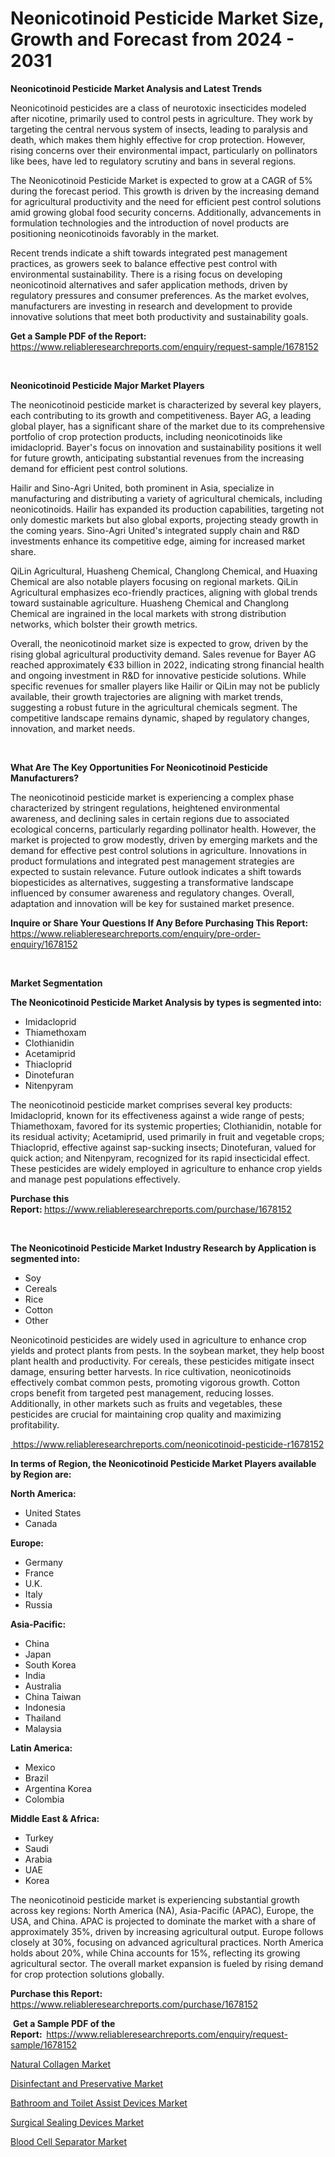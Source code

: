 <p><h1>Neonicotinoid Pesticide Market Size, Growth and Forecast from 2024 - 2031</h1></p><p><strong>Neonicotinoid Pesticide Market Analysis and Latest Trends</strong></p>
<p><p>Neonicotinoid pesticides are a class of neurotoxic insecticides modeled after nicotine, primarily used to control pests in agriculture. They work by targeting the central nervous system of insects, leading to paralysis and death, which makes them highly effective for crop protection. However, rising concerns over their environmental impact, particularly on pollinators like bees, have led to regulatory scrutiny and bans in several regions.</p><p>The Neonicotinoid Pesticide Market is expected to grow at a CAGR of 5% during the forecast period. This growth is driven by the increasing demand for agricultural productivity and the need for efficient pest control solutions amid growing global food security concerns. Additionally, advancements in formulation technologies and the introduction of novel products are positioning neonicotinoids favorably in the market.</p><p>Recent trends indicate a shift towards integrated pest management practices, as growers seek to balance effective pest control with environmental sustainability. There is a rising focus on developing neonicotinoid alternatives and safer application methods, driven by regulatory pressures and consumer preferences. As the market evolves, manufacturers are investing in research and development to provide innovative solutions that meet both productivity and sustainability goals.</p></p>
<p><strong>Get a Sample PDF of the Report:&nbsp;</strong> <a href="https://www.reliableresearchreports.com/enquiry/request-sample/1678152?utm_campaign=5&utm_medium=2&utm_source=Github&utm_content=ia&utm_term=07112024&utm_id=neonicotinoid-pesticide">https://www.reliableresearchreports.com/enquiry/request-sample/1678152</a></p>
<p>&nbsp;</p>
<p><strong>Neonicotinoid Pesticide Major Market Players</strong></p>
<p><p>The neonicotinoid pesticide market is characterized by several key players, each contributing to its growth and competitiveness. Bayer AG, a leading global player, has a significant share of the market due to its comprehensive portfolio of crop protection products, including neonicotinoids like imidacloprid. Bayer's focus on innovation and sustainability positions it well for future growth, anticipating substantial revenues from the increasing demand for efficient pest control solutions.</p><p>Hailir and Sino-Agri United, both prominent in Asia, specialize in manufacturing and distributing a variety of agricultural chemicals, including neonicotinoids. Hailir has expanded its production capabilities, targeting not only domestic markets but also global exports, projecting steady growth in the coming years. Sino-Agri United's integrated supply chain and R&D investments enhance its competitive edge, aiming for increased market share.</p><p>QiLin Agricultural, Huasheng Chemical, Changlong Chemical, and Huaxing Chemical are also notable players focusing on regional markets. QiLin Agricultural emphasizes eco-friendly practices, aligning with global trends toward sustainable agriculture. Huasheng Chemical and Changlong Chemical are ingrained in the local markets with strong distribution networks, which bolster their growth metrics.</p><p>Overall, the neonicotinoid market size is expected to grow, driven by the rising global agricultural productivity demand. Sales revenue for Bayer AG reached approximately €33 billion in 2022, indicating strong financial health and ongoing investment in R&D for innovative pesticide solutions. While specific revenues for smaller players like Hailir or QiLin may not be publicly available, their growth trajectories are aligning with market trends, suggesting a robust future in the agricultural chemicals segment. The competitive landscape remains dynamic, shaped by regulatory changes, innovation, and market needs.</p></p>
<p>&nbsp;</p>
<p><strong>What Are The Key Opportunities For Neonicotinoid Pesticide Manufacturers?</strong></p>
<p><p>The neonicotinoid pesticide market is experiencing a complex phase characterized by stringent regulations, heightened environmental awareness, and declining sales in certain regions due to associated ecological concerns, particularly regarding pollinator health. However, the market is projected to grow modestly, driven by emerging markets and the demand for effective pest control solutions in agriculture. Innovations in product formulations and integrated pest management strategies are expected to sustain relevance. Future outlook indicates a shift towards biopesticides as alternatives, suggesting a transformative landscape influenced by consumer awareness and regulatory changes. Overall, adaptation and innovation will be key for sustained market presence.</p></p>
<p><strong>Inquire or Share Your Questions If Any Before Purchasing This Report:</strong> <a href="https://www.reliableresearchreports.com/enquiry/pre-order-enquiry/1678152?utm_campaign=5&utm_medium=2&utm_source=Github&utm_content=ia&utm_term=07112024&utm_id=neonicotinoid-pesticide">https://www.reliableresearchreports.com/enquiry/pre-order-enquiry/1678152</a></p>
<p>&nbsp;</p>
<p><strong>Market Segmentation</strong></p>
<p><strong>The Neonicotinoid Pesticide Market Analysis by types is segmented into:</strong></p>
<p><ul><li>Imidacloprid</li><li>Thiamethoxam</li><li>Clothianidin</li><li>Acetamiprid</li><li>Thiacloprid</li><li>Dinotefuran</li><li>Nitenpyram</li></ul></p>
<p><p>The neonicotinoid pesticide market comprises several key products: Imidacloprid, known for its effectiveness against a wide range of pests; Thiamethoxam, favored for its systemic properties; Clothianidin, notable for its residual activity; Acetamiprid, used primarily in fruit and vegetable crops; Thiacloprid, effective against sap-sucking insects; Dinotefuran, valued for quick action; and Nitenpyram, recognized for its rapid insecticidal effect. These pesticides are widely employed in agriculture to enhance crop yields and manage pest populations effectively.</p></p>
<p><strong>Purchase this Report:&nbsp;</strong><a href="https://www.reliableresearchreports.com/purchase/1678152?utm_campaign=5&utm_medium=2&utm_source=Github&utm_content=ia&utm_term=07112024&utm_id=neonicotinoid-pesticide">https://www.reliableresearchreports.com/purchase/1678152</a></p>
<p>&nbsp;</p>
<p><strong>The Neonicotinoid Pesticide Market Industry Research by Application is segmented into:</strong></p>
<p><ul><li>Soy</li><li>Cereals</li><li>Rice</li><li>Cotton</li><li>Other</li></ul></p>
<p><p>Neonicotinoid pesticides are widely used in agriculture to enhance crop yields and protect plants from pests. In the soybean market, they help boost plant health and productivity. For cereals, these pesticides mitigate insect damage, ensuring better harvests. In rice cultivation, neonicotinoids effectively combat common pests, promoting vigorous growth. Cotton crops benefit from targeted pest management, reducing losses. Additionally, in other markets such as fruits and vegetables, these pesticides are crucial for maintaining crop quality and maximizing profitability.</p></p>
<p><a href="https://www.reliableresearchreports.com/neonicotinoid-pesticide-r1678152?utm_campaign=5&utm_medium=2&utm_source=Github&utm_content=ia&utm_term=07112024&utm_id=neonicotinoid-pesticide">&nbsp;https://www.reliableresearchreports.com/neonicotinoid-pesticide-r1678152</a></p>
<p><strong>In terms of Region, the Neonicotinoid Pesticide Market Players available by Region are:</strong></p>
<p>
    <p> <strong> North America: </strong>
        <ul>
            <li>United States</li>
            <li>Canada</li>
        </ul>
        </p> 
    <p> <strong> Europe: </strong>
        <ul>
            <li>Germany</li>
            <li>France</li>
            <li>U.K.</li>
            <li>Italy</li>
            <li>Russia</li>
        </ul>
        </p> 
    <p> <strong> Asia-Pacific: </strong>
        <ul>
            <li>China</li>
            <li>Japan</li>
            <li>South Korea</li>
            <li>India</li>
            <li>Australia</li>
            <li>China Taiwan</li>
            <li>Indonesia</li>
            <li>Thailand</li>
            <li>Malaysia</li>
        </ul>
        </p> 
    <p> <strong> Latin America: </strong>
        <ul>
            <li>Mexico</li>
            <li>Brazil</li>
            <li>Argentina Korea</li>
            <li>Colombia</li>
        </ul>
        </p> 
    <p> <strong> Middle East & Africa: </strong>
        <ul>
            <li>Turkey</li>
            <li>Saudi</li>
            <li>Arabia</li>
            <li>UAE</li>
            <li>Korea</li>
        </ul>
    </p>
    </p>
<p><p>The neonicotinoid pesticide market is experiencing substantial growth across key regions: North America (NA), Asia-Pacific (APAC), Europe, the USA, and China. APAC is projected to dominate the market with a share of approximately 35%, driven by increasing agricultural output. Europe follows closely at 30%, focusing on advanced agricultural practices. North America holds about 20%, while China accounts for 15%, reflecting its growing agricultural sector. The overall market expansion is fueled by rising demand for crop protection solutions globally.</p></p>
<p><strong>Purchase this Report: </strong><a href="https://www.reliableresearchreports.com/purchase/1678152?utm_campaign=5&utm_medium=2&utm_source=Github&utm_content=ia&utm_term=07112024&utm_id=neonicotinoid-pesticide">https://www.reliableresearchreports.com/purchase/1678152</a></p>
<p>&nbsp;<strong>Get a Sample PDF of the Report:&nbsp;&nbsp;</strong><a href="https://www.reliableresearchreports.com/enquiry/request-sample/1678152?utm_campaign=5&utm_medium=2&utm_source=Github&utm_content=ia&utm_term=07112024&utm_id=neonicotinoid-pesticide">https://www.reliableresearchreports.com/enquiry/request-sample/1678152</a></p>
<p><strong></strong></p>
<p><p><a href="https://github.com/sumonsky0m/Market-Research-Report-List-1/blob/main/natural-collagen-market.md?utm_campaign=5&utm_medium=2&utm_source=Github&utm_content=ia&utm_term=07112024&utm_id=neonicotinoid-pesticide">Natural Collagen Market</a></p><p><a href="https://github.com/AnnDiaz698/Market-Research-Report-List-1/blob/main/disinfectant-and-preservative-market.md?utm_campaign=5&utm_medium=2&utm_source=Github&utm_content=ia&utm_term=07112024&utm_id=neonicotinoid-pesticide">Disinfectant and Preservative Market</a></p><p><a href="https://issuu.com/reportprime-2/docs/bathroom-and-toilet-assist-devices-_4b4cd5c817f6d0?utm_campaign=5&utm_medium=2&utm_source=Github&utm_content=ia&utm_term=07112024&utm_id=neonicotinoid-pesticide">Bathroom and Toilet Assist Devices Market</a></p><p><a href="https://issuu.com/reportprime-2/docs/surgical-sealing-devices-market-siz_031c811b1d4c99?utm_campaign=5&utm_medium=2&utm_source=Github&utm_content=ia&utm_term=07112024&utm_id=neonicotinoid-pesticide">Surgical Sealing Devices Market</a></p><p><a href="https://issuu.com/reportprime-2/docs/blood-cell-separator-market-size-20_143c363d97f446?utm_campaign=5&utm_medium=2&utm_source=Github&utm_content=ia&utm_term=07112024&utm_id=neonicotinoid-pesticide">Blood Cell Separator Market</a></p></p>